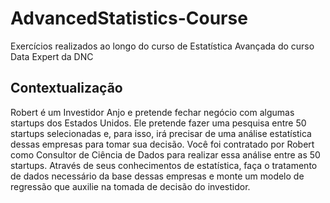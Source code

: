 # AdvancedStatistics-Course
Exercícios realizados ao longo do curso de Estatística Avançada do curso Data Expert da DNC

## Contextualização
Robert é um Investidor Anjo e pretende fechar negócio com algumas startups dos Estados Unidos. Ele pretende fazer uma pesquisa entre 50 startups selecionadas e, para isso, irá precisar de uma análise estatística dessas empresas para tomar sua decisão.
Você foi contratado por Robert como Consultor de Ciência de Dados para realizar essa análise entre as 50 startups. Através de seus conhecimentos de estatística, faça o tratamento de dados necessário da base dessas empresas e monte um modelo de regressão que auxilie na tomada de decisão do investidor.

